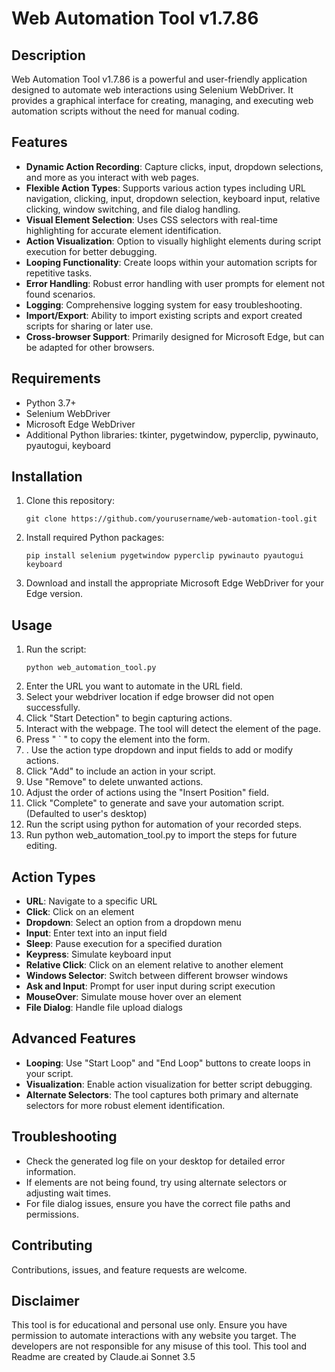 # Web Automation Tool v1.7.86

## Description

Web Automation Tool v1.7.86 is a powerful and user-friendly application designed to automate web interactions using Selenium WebDriver. It provides a graphical interface for creating, managing, and executing web automation scripts without the need for manual coding.

## Features

- **Dynamic Action Recording**: Capture clicks, input, dropdown selections, and more as you interact with web pages.
- **Flexible Action Types**: Supports various action types including URL navigation, clicking, input, dropdown selection, keyboard input, relative clicking, window switching, and file dialog handling.
- **Visual Element Selection**: Uses CSS selectors with real-time highlighting for accurate element identification.
- **Action Visualization**: Option to visually highlight elements during script execution for better debugging.
- **Looping Functionality**: Create loops within your automation scripts for repetitive tasks.
- **Error Handling**: Robust error handling with user prompts for element not found scenarios.
- **Logging**: Comprehensive logging system for easy troubleshooting.
- **Import/Export**: Ability to import existing scripts and export created scripts for sharing or later use.
- **Cross-browser Support**: Primarily designed for Microsoft Edge, but can be adapted for other browsers.

## Requirements

- Python 3.7+
- Selenium WebDriver
- Microsoft Edge WebDriver
- Additional Python libraries: tkinter, pygetwindow, pyperclip, pywinauto, pyautogui, keyboard

## Installation

1. Clone this repository:
   ```
   git clone https://github.com/yourusername/web-automation-tool.git
   ```
2. Install required Python packages:
   ```
   pip install selenium pygetwindow pyperclip pywinauto pyautogui keyboard
   ```
3. Download and install the appropriate Microsoft Edge WebDriver for your Edge version.

## Usage

1. Run the script:
   ```
   python web_automation_tool.py
   ```
2. Enter the URL you want to automate in the URL field.
3. Select your webdriver location if edge browser did not open successfully.
4. Click "Start Detection" to begin capturing actions.
5. Interact with the webpage. The tool will detect the element of the page.
6. Press " ` " to copy the element into the form.
7. . Use the action type dropdown and input fields to add or modify actions.
8. Click "Add" to include an action in your script.
9. Use "Remove" to delete unwanted actions.
10. Adjust the order of actions using the "Insert Position" field.
11. Click "Complete" to generate and save your automation script. (Defaulted to user's desktop)
12. Run the script using python for automation of your recorded steps.
13. Run python web_automation_tool.py to import the steps for future editing.

## Action Types

- **URL**: Navigate to a specific URL
- **Click**: Click on an element
- **Dropdown**: Select an option from a dropdown menu
- **Input**: Enter text into an input field
- **Sleep**: Pause execution for a specified duration
- **Keypress**: Simulate keyboard input
- **Relative Click**: Click on an element relative to another element
- **Windows Selector**: Switch between different browser windows
- **Ask and Input**: Prompt for user input during script execution
- **MouseOver**: Simulate mouse hover over an element
- **File Dialog**: Handle file upload dialogs

## Advanced Features

- **Looping**: Use "Start Loop" and "End Loop" buttons to create loops in your script.
- **Visualization**: Enable action visualization for better script debugging.
- **Alternate Selectors**: The tool captures both primary and alternate selectors for more robust element identification.

## Troubleshooting

- Check the generated log file on your desktop for detailed error information.
- If elements are not being found, try using alternate selectors or adjusting wait times.
- For file dialog issues, ensure you have the correct file paths and permissions.

## Contributing

Contributions, issues, and feature requests are welcome.

## Disclaimer

This tool is for educational and personal use only. Ensure you have permission to automate interactions with any website you target. The developers are not responsible for any misuse of this tool.
This tool and Readme are created by Claude.ai Sonnet 3.5
